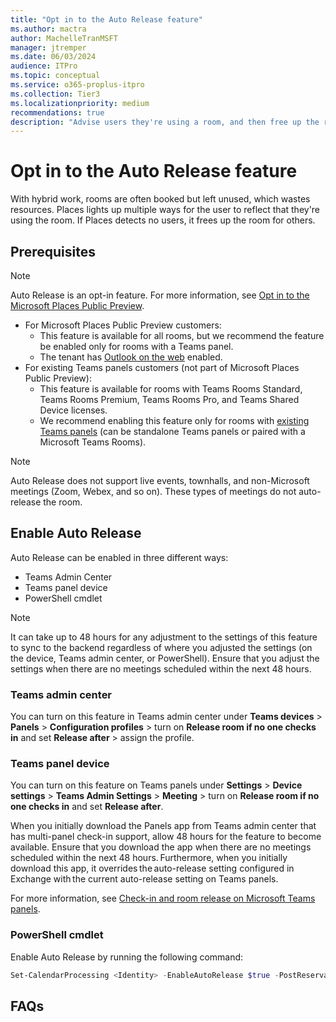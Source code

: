 ```yaml
---
title: "Opt in to the Auto Release feature"
ms.author: mactra
author: MachelleTranMSFT
manager: jtremper
ms.date: 06/03/2024
audience: ITPro
ms.topic: conceptual
ms.service: o365-proplus-itpro
ms.collection: Tier3
ms.localizationpriority: medium
recommendations: true
description: "Advise users they're using a room, and then free up the room for use by others if no current users are detected."
---
```


# Opt in to the Auto Release feature

With hybrid work, rooms are often booked but left unused, which wastes resources. Places lights up multiple ways for the user to reflect that they're using the room. If Places detects no users, it frees up the room for others.

## Prerequisites

> [!NOTE]
> Auto Release is an opt-in feature. For more information, see [Opt in to the Microsoft Places Public Preview](opt-in-places-preview.md).

- For Microsoft Places Public Preview customers:
  - This feature is available for all rooms, but we recommend the feature be enabled only for rooms with a Teams panel.
  - The tenant has [Outlook on the web](/exchange/clients/outlook-on-the-web/mailbox-access?view=exchserver-2019&preserve-view=true) enabled.
- For existing Teams panels customers (not part of Microsoft Places Public Preview):
  - This feature is available for rooms with Teams Rooms Standard, Teams Rooms Premium, Teams Rooms Pro, and Teams Shared Device licenses.
  - We recommend enabling this feature only for rooms with [existing Teams panels](/microsoftteams/devices/check-in-and-room-release) (can be standalone Teams panels or paired with a Microsoft Teams Rooms).

> [!NOTE]
> Auto Release does not support live events, townhalls, and non-Microsoft meetings (Zoom, Webex, and so on). These types of meetings do not auto-release the room.

## Enable Auto Release

Auto Release can be enabled in three different ways:

- Teams Admin Center
- Teams panel device
- PowerShell cmdlet

> [!NOTE]
> It can take up to 48 hours for any adjustment to the settings of this feature to sync to the backend regardless of where you adjusted the settings (on the device, Teams admin center, or PowerShell). Ensure that you adjust the settings when there are no meetings scheduled within the next 48 hours.

### Teams admin center

You can turn on this feature in Teams admin center under **Teams devices** > **Panels** > **Configuration profiles** > turn on **Release room if no one checks in** and set **Release after** > assign the profile.

### Teams panel device

You can turn on this feature on Teams panels under **Settings** > **Device settings** > **Teams Admin Settings** > **Meeting** > turn on **Release room if no one checks in** and set **Release after**.

When you initially download the Panels app from Teams admin center that has multi-panel check-in support, allow 48 hours for the feature to become available. Ensure that you download the app when there are no meetings scheduled within the next 48 hours. Furthermore, when you initially download this app, it overrides the auto-release setting configured in Exchange with the current auto-release setting on Teams panels.

For more information, see [Check-in and room release on Microsoft Teams panels](/microsoftteams/devices/check-in-and-room-release).

### PowerShell cmdlet

Enable Auto Release by running the following command:

```powershell
Set-CalendarProcessing <Identity> -EnableAutoRelease $true -PostReservationMaxClaimTimeInMinutes 10
```

## FAQs